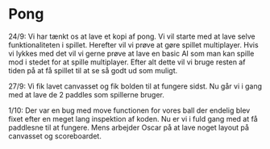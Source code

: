 # Pong
24/9: Vi har tænkt os at lave et kopi af pong. Vi vil starte med at lave selve funktionaliteten i spillet. Herefter vil vi prøve at gøre spillet multiplayer. Hvis vi lykkes med det vil vi gerne prøve at lave en basic AI som man kan spille mod i stedet for at spille multiplayer. Efter alt dette vil vi bruge resten af tiden på at få spillet til at se så godt ud som muligt.

27/9: Vi fik lavet canvasset og fik bolden til at fungere sidst. Nu går vi i gang med at lave de 2 paddles som spillerne bruger.

1/10: Der var en bug med move functionen for vores ball der endelig blev fixet efter en meget lang inspektion af koden. Nu er vi i fuld gang med at få paddlesne til at fungere. Mens arbejder Oscar på at lave noget layout på canvasset og scoreboardet.
